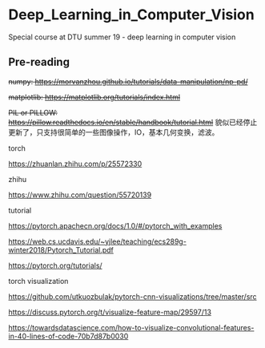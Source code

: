 # Deep_Learning_in_Computer_Vision
Special course at DTU summer 19 - deep learning in computer vision

## Pre-reading
~~numpy: https://morvanzhou.github.io/tutorials/data-manipulation/np-pd/~~

~~matplotlib: https://matplotlib.org/tutorials/index.html~~

~~PIL or PILLOW: https://pillow.readthedocs.io/en/stable/handbook/tutorial.html~~ 貌似已经停止更新了，只支持很简单的一些图像操作，IO，基本几何变换，滤波。

torch

https://zhuanlan.zhihu.com/p/25572330

zhihu

https://www.zhihu.com/question/55720139

tutorial

https://pytorch.apachecn.org/docs/1.0/#/pytorch_with_examples

https://web.cs.ucdavis.edu/~yjlee/teaching/ecs289g-winter2018/Pytorch_Tutorial.pdf

https://pytorch.org/tutorials/

torch visualization

https://github.com/utkuozbulak/pytorch-cnn-visualizations/tree/master/src

https://discuss.pytorch.org/t/visualize-feature-map/29597/13

https://towardsdatascience.com/how-to-visualize-convolutional-features-in-40-lines-of-code-70b7d87b0030
